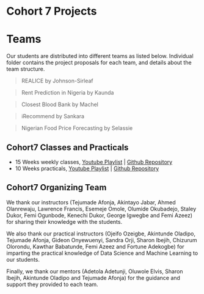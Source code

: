 # Cohort 7 Projects

# Teams
Our students are distributed into different teams as listed below. Individual folder contains the project proposals for each team, and details about the team structure.

> REALICE by Johnson-Sirleaf

> Rent Prediction in Nigeria by Kaunda

> Closest Blood Bank by Machel

> iRecommend by Sankara

> Nigerian Food Price Forecasting by Selassie


## Cohort7 Classes and Practicals
- 15 Weeks weekly classes, [Youtube Playlist](https://youtube.com/playlist?list=PLD0HH4Qq3rcdvhgqY1FR17HTqOPn4c8YC) | [Github Repository](https://github.com/AISaturdaysLagos/cohort7_classes/)
- 10 Weeks practicals, [Youtube Playlist](https://youtube.com/playlist?list=PLD0HH4Qq3rcd8FqxQZf7NYFIiW2mAJCXH) | [Github Repository](https://github.com/AISaturdaysLagos/cohort7_practicals)

## Cohort7 Organizing Team
We thank our instructors (Tejumade Afonja, Akintayo Jabar, Ahmed Olanrewaju, Lawrence Francis, Esemeje Omole, Olumide Okubadejo, Staley Dukor, Femi Ogunbode, Kenechi Dukor, George Igwegbe and Femi Azeez) for sharing their knowledge with the students.

We also thank our practical instructors (Ojeifo Ozeigbe, Akintunde Oladipo, Tejumade Afonja, Gideon Onyewuenyi, Sandra Orji, Sharon Ibejih, Chizurum Olorondu, Kawthar Babatunde, Femi Azeez and Fortune Adekogbe) for imparting the practical knowledge of Data Science and Machine Learning to our students.

Finally, we thank our mentors (Adetola Adetunji, Oluwole Elvis, Sharon Ibejih, Akintunde Oladipo and Tejumade Afonja) for the guidance and support they provided to each team.